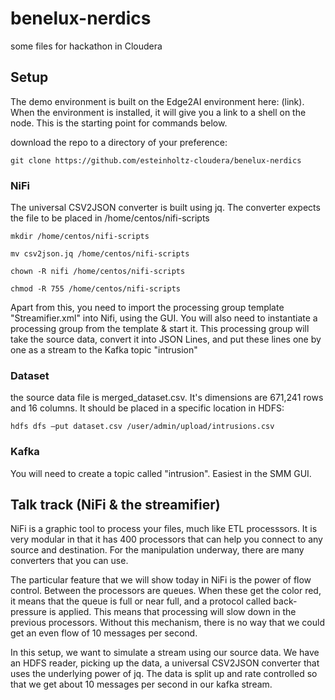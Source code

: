 # benelux-nerdics
some files for hackathon in Cloudera

## Setup
The demo environment is built on the Edge2AI environment here: (link). When the environment is installed, it will give you a link to a shell on the node. This is the starting point for commands below.

download the repo to a directory of your preference:

`git clone https://github.com/esteinholtz-cloudera/benelux-nerdics`

### NiFi

The universal CSV2JSON converter is built using jq. The converter expects the file to be placed in /home/centos/nifi-scripts

`mkdir /home/centos/nifi-scripts`

`mv csv2json.jq /home/centos/nifi-scripts` 

`chown -R nifi /home/centos/nifi-scripts`

`chmod -R 755 /home/centos/nifi-scripts`

Apart from this, you need to import the processing group template "Streamifier.xml" into Nifi, using the GUI. You will also need to instantiate a processing group from the template & start it. This processing group will take the source data, convert it into JSON Lines, and put these lines one by one as a stream to the Kafka topic "intrusion" 

### Dataset

the source data file is merged_dataset.csv. It's dimensions are 671,241 rows and 16 columns. It should be placed in a specific location in HDFS:

`hdfs dfs –put dataset.csv /user/admin/upload/intrusions.csv`

### Kafka
You will need to create a topic called "intrusion". Easiest in the SMM GUI.

## Talk track (NiFi & the streamifier)
NiFi is a graphic tool to process your files, much like ETL processsors. It is very modular in that it has 400 processors that can help you connect to any source and destination. For the manipulation underway, there are many converters that you can use.

The particular feature that we will show today in NiFi is the power of flow control. Between the processors are queues. When these get the color red, it means that the queue is full or near full, and a protocol called back-pressure is applied. This means that processing will slow down in the previous processors. Without this mechanism, there is no way that we could get an even flow of 10 messages per second. 

In this setup, we want to simulate a stream using our source data. We have an HDFS reader, picking up the data, a universal CSV2JSON converter that uses the underlying power of jq. The data is split up and rate controlled so that we get about 10 messages per second in our kafka stream.



